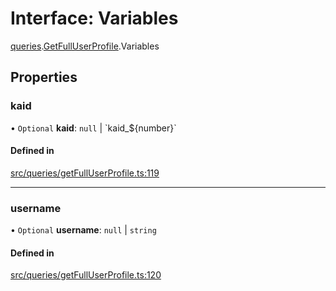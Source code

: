 # Interface: Variables

[queries](api/modules/queries.md).[GetFullUserProfile](api/modules/queries.GetFullUserProfile.md).Variables

## Properties

### kaid

• `Optional` **kaid**: ``null`` \| \`kaid\_$\{number}\`

#### Defined in

[src/queries/getFullUserProfile.ts:119](https://github.com/bhavjitChauhan/khan-api/blob/649b2610/src/queries/getFullUserProfile.ts#L119)

___

### username

• `Optional` **username**: ``null`` \| `string`

#### Defined in

[src/queries/getFullUserProfile.ts:120](https://github.com/bhavjitChauhan/khan-api/blob/649b2610/src/queries/getFullUserProfile.ts#L120)

